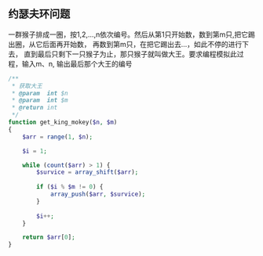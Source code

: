 ## 约瑟夫环问题
一群猴子排成一圈，按1,2,…,n依次编号。然后从第1只开始数，数到第m只,把它踢出圈，从它后面再开始数， 再数到第m只，在把它踢出去…，如此不停的进行下去， 直到最后只剩下一只猴子为止，那只猴子就叫做大王。要求编程模拟此过程，输入m、n, 输出最后那个大王的编号
```php
/**
 * 获取大王
 * @param  int $n 
 * @param  int $m 
 * @return int  
 */
function get_king_mokey($n, $m) 
{
    $arr = range(1, $n);

    $i = 1;

    while (count($arr) > 1) {
        $survice = array_shift($arr);
        
        if ($i % $m != 0) {
            array_push($arr, $survice);
        }
        
        $i++;
    }

    return $arr[0];
}
```